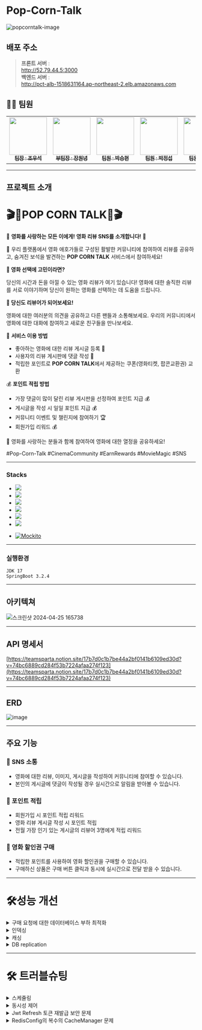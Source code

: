 # Pop-Corn-Talk

![popcorntalk-image](https://github.com/pop-corn-talk/pop-corn-talk/assets/155416976/57bf3205-848a-40ab-bb1a-af3c1f357575)



## 배포 주소


> **프론트 서버** : <br> http://52.79.44.5:3000 <br>
> **백엔드 서버** : <br> http://pct-alb-1518631164.ap-northeast-2.elb.amazonaws.com <br>


## 👩‍💻 팀원

<table>
  <tbody>
    <tr>
      <td align="center"><a href="https://github.com/wooseok50"><img src="https://avatars.githubusercontent.com/u/155416976?v=4" width="100px;" alt=""/><br /><sub><b> 팀장 : 조우석 </b></sub></a><br /></td>
      <td align="center"><a href="https://github.com/Onenyeong"><img src="https://avatars.githubusercontent.com/u/48433827?v=4" width="100px;" alt=""/><br /><sub><b> 부팀장 : 장원녕 </b></sub></a><br /></td>
      <td align="center"><a href="https://github.com/dosalpark"><img src="https://avatars.githubusercontent.com/u/154612223?v=4" width="100px;" alt=""/><br /><sub><b> 팀원 : 박승현 </b></sub></a><br /></td>
      <td align="center"><a href="https://github.com/parkjungsub"><img src="https://avatars.githubusercontent.com/u/108345184?v=4" width="100px;" alt=""/><br /><sub><b> 팀원 : 박정섭 </b></sub></a><br /></td>
      <td align="center"><a href="https://github.com/harrisbang2"><img src="https://avatars.githubusercontent.com/u/84154173?v=4" width="100px;" alt=""/><br /><sub><b> 팀원 : 방세훈 </b></sub></a><br /></td>
    </tr>
  </tbody>
</table>


---
## 프로젝트 소개

# 🎬🍿**POP CORN TALK**🍿🎬

🌟 **영화를 사랑하는 모든 이에게!** **영화 리뷰 SNS를 소개합니다!** 🌟

🎥 우리 플랫폼에서 영화 애호가들로 구성된 활발한 커뮤니티에 참여하여 리뷰를 공유하고, 숨겨진 보석을 발견하는 **POP CORN TALK** 서비스에서 참여하세요!

**🔎 영화 선택에 고민이라면?**

당신의 시간과 돈을 아낄 수 있는 영화 리뷰가 여기 있습니다! 영화에 대한 솔직한 리뷰를 서로 이야기하며 당신이 원하는 영화를 선택하는 데 도움을 드립니다.

**📝 당신도 리뷰어가 되어보세요!**

영화에 대한 여러분의 의견을 공유하고 다른 팬들과 소통해보세요. 우리의 커뮤니티에서 영화에 대한 대화에 참여하고 새로운 친구들을 만나보세요.

🌟 **서비스 이용 방법**

- 좋아하는 영화에 대한 리뷰 게시글 등록 📝
- 사용자의 리뷰 게시판에 댓글 작성 💬
- 적립한 포인트로 **POP CORN TALK**에서 제공하는 쿠폰(영화티켓, 팝콘교환권) 교환

💰 **포인트 적립 방법**

- 가장 댓글이 많이 달린 리뷰 게시판을 선정하여 포인트 지급 💰
- 게시글을 작성 시 일일 포인트 지급 💰
- 커뮤니티 이벤트 및 챌린지에 참여하기 🏆
- 회원가입 리워드 💰

🌟 영화를 사랑하는 분들과 함께 참여하여 영화에 대한 열정을 공유하세요! 

#Pop-Corn-Talk #CinemaCommunity #EarnRewards #MovieMagic #SNS

---
### Stacks 

* <img  src="https://img.shields.io/badge/git-F05032?style=for-the-badge&logo=git&logoColor=white">
* <img  src="https://img.shields.io/badge/github-181717?style=for-the-badge&logo=github&logoColor=white">
* <img src="https://img.shields.io/badge/java-007396?style=for-the-badge&logo=java&logoColor=white">
* <img src="https://img.shields.io/badge/spring-6DB33F?style=for-the-badge&logo=spring&logoColor=white">
* <img src="https://img.shields.io/badge/springboot-6DB33F?style=for-the-badge&logo=springboot&logoColor=white">
* <img src="https://img.shields.io/badge/gradle-02303A?style=for-the-badge&logo=gradle&logoColor=white">
- [![Mockito](https://img.shields.io/badge/Mockito-blue?style=for-the-badge&logo=mockito)](https://site.mockito.org/)



---
### 실행환경
```
JDK 17
SpringBoot 3.2.4
```

---
## 아키텍쳐
![스크린샷 2024-04-25 165738](https://github.com/pop-corn-talk/pop-corn-talk/assets/155416976/459b45b4-a325-4e00-be4d-87af7ba46b48)



---
## API 명세서
[https://teamsparta.notion.site/17b7d0c1b7be44a2bf0141b6109ed30d?v=74bc6889cd284f53b7224afaa274f123](https://teamsparta.notion.site/17b7d0c1b7be44a2bf0141b6109ed30d?v=74bc6889cd284f53b7224afaa274f123)


---
## ERD
![image](https://github.com/pop-corn-talk/pop-corn-talk/assets/154612223/b60ca6d4-910c-4de8-8adb-397a7233bde9)



---
## 주요 기능 

### 🍿 SNS 소통 
- 영화에 대한 리뷰, 이미지, 게시글을 작성하여  커뮤니티에 참여할 수 있습니다.
- 본인의 게시글에 댓글이 작성될 경우 실시간으로 알림을 받아볼 수 있습니다.

### 🍿 포인트 적립
- 회원가입 시 포인트 적립 리워드
- 영화 리뷰 게시글 작성 시 포인트 적립
- 전월 가장 인기 있는 게시글의 리뷰어 3명에게 적립 리워드

### 🍿 영화 할인권 구매
- 적립한 포인트를 사용하여 영화 할인권을 구매할 수 있습니다.
- 구매하신 상품은 구매 버튼 클릭과 동시에 실시간으로 전달 받을 수 있습니다.

---
# 🛠성능 개선

<details>
<summary>구매 요청에 대한 데이터베이스 부하 최적화</summary>
<div markdown="1">       

- 재고 관리를 위한 Redis 적용
    - 인메모리 데이터 구조 저장소인 Redis를 활용하여 제품 수량을 관리
    - 구매 요청이 있을 때마다 데이터베이스를 즉시 업데이트하지 않고, Redis에서 상품 재고를 관리하여 상품의 수량 감소
    - Redis의 제품 수량이 0에 도달하여 제품이 품절되었음을 나타내는 경우에만 데이터베이스에 쓰는 메커니즘 구현
    
    상품을 DB에 등록하는 과정에서 **hashOperations.put**() 메서드로 redis의 해시 맵에 데이터 추가
    
    ```java
    @Override
    @Transactional
    public void createProduct(ProductCreateRequestDto productCreateRequestDto,
        Long userId) {
        userService.validateAdminUser(userId);
        Product product = Product.createOf(productCreateRequestDto);
        Product saveProduct = productRepository.save(product);
    
        hashOperations.put(HASH_KEY, String.valueOf(saveProduct.getId()),
            String.valueOf(saveProduct.getAmount()));
    }
    ```
    
    ![image](https://github.com/pop-corn-talk/pop-corn-talk/assets/154612223/d0becc3b-5029-48b7-84a4-7847dd5a2e8a)

    
    Redis에 상품 id 와 상품 수량을 등록
    
    구매 요청이 들어오면 아래 메서드가 수행되어, redis의 상품 수량 차감
    
    이후 redis의 상품 수량이 0이 되면 데이터를 삭제하고, 연동된 DB의 상품 수량을 초기화 후 판매완료 상태로 업데이트
    
    ```java
    // 상품 수량 차감 메서드
    private void deductProductAmount(Product product) {
    
      if (!hashOperations.hasKey(HASH_KEY, String.valueOf(product.getId()))) {
          throw new IllegalArgumentException("재고가 소진되었습니다.");
      }
    
      long incrementCount = hashOperations.increment(HASH_KEY,
          String.valueOf(product.getId()), -1);
    
      if (incrementCount == 0) {
          hashOperations.delete(HASH_KEY, String.valueOf(product.getId()));
          product.updateAmount(0);
          product.softDelete();
      }
    }
    ```
    
    Redis에서 상품 재고를 관리하기 때문에 기존 데이터베이스 보다 처리 속도가 빠르고, 데이터베이스 쓰기를 연기함으로써 데이터베이스 트랜잭션 수를 최소화하여 데이터베이스 서버의 부담 완화
  
</div>
</details>

<details>
<summary>인덱싱</summary>
<div markdown="1">       

- 검색기능 중 비중이 높은 게시물 이름으로 조회 할 때의 속도개선 필요성

**-> 인덱스를 이용한 쿼리 최적화**

- [Test]
    - **[테스트 조건]**
        - **100명의 사용자가 1초에 10번 접속**
        - **게시물 100,000 개 등록**
            
            ![image](https://github.com/pop-corn-talk/pop-corn-talk/assets/154612223/83e1f9bb-4949-4c8f-8093-b5a083332daf)

            ![image](https://github.com/pop-corn-talk/pop-corn-talk/assets/154612223/dfb6e7e7-6cf2-499f-8017-42fce9ff4e61)
            
            ![image](https://github.com/pop-corn-talk/pop-corn-talk/assets/154612223/f52d9ba4-bd42-482e-a6a9-b326633e8553)

            
        - 적용 전 -> Post_createdAt 적용 후 :  33.2/s => 259.1/s   **7.8 배 TPS 향상**

</div>
</details>

<details>
<summary>캐싱</summary>
<div markdown="1">       


- 필수적으로 수행되거나, 이용자의 접근이 많아서 DB에 잦은 조회가 발생

**-> Redis Cache 적용**

- [Test]
    - **[테스트 조건]**
    - **100명의 사용자가 1초에 10번 접속하는 상황**
        
        ![image](https://github.com/pop-corn-talk/pop-corn-talk/assets/154612223/14ba75a0-c60c-4192-ba8e-99fd6d88ad81)
        
        ![image](https://github.com/pop-corn-talk/pop-corn-talk/assets/154612223/418a3dcb-5b1f-44c7-801a-f059a97a5c94)

        
    - **DB에 조회 쿼리 최초 1회 발생,**  **DB 부하↓**
    - **캐시에 등록되기 때문에 TPS는 큰 의미 X**
    
    - **그라파나 적용으로 System Cpu 사용량 측정**
    
        ![image](https://github.com/pop-corn-talk/pop-corn-talk/assets/154612223/4f5cde97-9de6-4621-a319-2469f659ab86)
    
    - 적용 전: System CPU 사용량 0.291
    - 적용 후: System CPU 사용량 0.236
    
          19.1% 의 리소스 절약
  
</div>
</details>
 
<details>
<summary>DB replication</summary>
<div markdown="1">       

- 웹사이트의 읽기와 쓰기 비중은 읽기 비중이 높음
- 따라서 복잡한 로직이 다수 수행될 경우 뒤의 읽기, 쓰기 작업의 처리속도 지연 발생

**-> DB Replication 적용**

- [Test]
    
    **[테스트 조건]**
    
    - 100명의 사용자가 1초에 10번 접속하는 상황
    - Get요청은 100,000건의 데이터 중 10개의 특정한 데이터를 조회
    
    ![image](https://github.com/pop-corn-talk/pop-corn-talk/assets/154612223/37f207e6-cf8d-4f02-ae55-41b6934e7dfc)

    ![image](https://github.com/pop-corn-talk/pop-corn-talk/assets/154612223/bb61b80b-a9b7-4d34-9b3a-31f6911b79db)
    
    - 읽기 :  21.8/s => 29.7/s   **36.2% TPS 향상**
    - 쓰기 :  23.0/s => 28.6/s   **24.3% TPS 향상**(post, post2의 평균값으로 계산)
    - 합계 :  63.7/s => 83.3/s   **30.7% TPS 향상**

</div>
</details>

---
# 🛠 트러블슈팅
<details>
<summary>스케쥴링</summary>
<div markdown="1">       

- [문제 상황 & 원인]
    - 특정 조건에 의해 자동으로 포인트를 지급하는 메서드 수행과정
    - @Scheduler 통해 구현한 메서드로 단일 서버 환경에서 정상 동작
    - 하지만 배포 후 멀티 서버 환경에서는 해당 메소드가 서버의 수 만큼 동작하여 리소스 낭비 + 포인트 추가 지급 문제 발생

- [해결 과정]
    - 하나의 서버에서 만 실행되어야 하기에 Spring batch, AWS Lambda를 이용하여 지정된 시간에 스케쥴링을 실행할 수 있다고 판단
    - Spring batch는 스케쥴링 기능은 있지만 대용량 데이터 자동화 처리에서 사용하기 위해 나왔으며, 별도의 서버를 설치 및 구성해야 한다는 점에서 AWS에서 제공하는 서버리스 서비스인 Lambda와 EventBridge를 이용하여 스케쥴링을 구현
        
        ![image](https://github.com/pop-corn-talk/pop-corn-talk/assets/154612223/30d7ad15-7f0c-48e0-acf2-41be167b0652)
        
    - Lambda에 실행 할 Http 메소드를 기재하고 원하는 시간에 EventBridge에서 이벤트를 발생시켜서 Lambda가 실행되도록 설정

</div>
</details>

<details>
<summary>동시성 제어</summary>
<div markdown="1">       

- [문제 상황 1]
    - 상품을 교환하는 로직에서 구매 수량보다 상품의 수량이 적게 차감되는 동시성 문제 발생
    
    [원인]
    
    - 별도의 락이 설정되어 있지 않아서 다수의 이용자가 상품을 구매 할 때 동시에 구매하게 되서 수량이 정상적으로 차감되지 않는 문제
    
    [해결 과정]
    
    - 싱글쓰레드로 동작하는 Redis의 특성을 이용, hashTable을 통한 상품재고 관리 및 동시성 제어
        
        ![image](https://github.com/pop-corn-talk/pop-corn-talk/assets/154612223/42a933bb-625c-4003-a193-a95c43413045)
        
- [문제 상황 2]
    - 관리자가 상품의 정보를 수정 및 삭제 하는 과정에서 유저의 상품 구매 요청이 성공하는 상황 발생
    
    [해결 과정] 
    
    - Redis의 Redisson 라이브러리를 사용하여 pub/sub 방식의 분산락 구현
    
    ```java
    // DistributedLockAop.java
    @Aspect
    @Component
    @Slf4j(topic = "DistributedLock 설정")
    @AllArgsConstructor
    public class DistributedLockAop {
    
        private final RedissonClient redissonClient;
        private final AopForTransaction aopForTransaction;
    
        @Around("@annotation(com.popcorntalk.global.annotation.DistributedLock)")
        public Object lock(ProceedingJoinPoint joinPoint) throws Throwable {
            MethodSignature signature = (MethodSignature) joinPoint.getSignature();
            Method method = signature.getMethod();
            DistributedLock distributedLock = method.getAnnotation(DistributedLock.class);
    
            String baseKey = distributedLock.lockName();
            String dynamicKey = generateDynamicKey(signature.getParameterNames(), joinPoint.getArgs(),
                distributedLock.identifier());
            String key = baseKey + " : " + dynamicKey;
            RLock lock = redissonClient.getFairLock(key);
    
            log.info("{} - 락 획득 시도", key);
            try {
                boolean lockAcquired = lock.tryLock(distributedLock.waitTime(),
                    distributedLock.leaseTime(), distributedLock.timeUnit());
                if (!lockAcquired) {
                    log.info("{} - 락 획득 실패", key);
                    throw new IllegalArgumentException(key + " - RLock 획득 실패");
                }
    
                log.info("{} - 락 획득 성공", key);
                return aopForTransaction.proceed(joinPoint);
            } finally {
                try {
                    if (lock.isHeldByCurrentThread()) {
                        lock.unlock();
                    }
                    log.info("{} - 락 반납", key);
                } catch (IllegalMonitorStateException e) {
                    log.info(e + baseKey + dynamicKey);
                }
            }
        }
    
    ```
    
    - 상품의 수정, 삭제 , 구매 중 다른 유저가 상품에 접근 할 수 없도록 상품의 ID로 분산락 적용
    - 설정 중 코드의 중복이 발생하여서 커스텀 어노테이션 생성하여 코드의 중복 최소화
    
    ```java
    	// ExchangeServiceImpl.java, 상품 구매 로직 메서드
    	@Override
      @DistributedLock(lockName = "product", identifier = "productId", waitTime = 60, leaseTime = 4)
      public void createExchange(Long userId, Long productId) {
    
          Product product = productService.getProduct(productId);
    
          pointService.checkUserPoint(userId, product.getPrice());
    
          productAmount(product);
    
          pointService.deductPointForPurchase(userId, product.getPrice());
    
          Exchange exchange = Exchange.createOf(userId, product.getId(), product.getVoucherImage());
          exchangeRepository.save(exchange);
    
          notificationService.notifyPurchase(userId, ADMIN_EMAIL, product.getVoucherImage());
      }
    ```

</div>
</details>
    
<details>
<summary>Jwt Refresh  토큰 재발급 보안 문제</summary>
<div markdown="1">     
  
- [문제 상황]
    - 토큰을 조작 해서 새로운 토큰을 발급 받을 수 있는 문제
    - 만료된 이전 Access Token을 통해서 토큰을 재발급 받을 수 있음
- [원인]
    - 토큰을 재발급 할 때 유저 가 동일 한지만 검증 함
- [해결 방법]
    - refresh 토큰이 저장되어 있는 cache 에 가장 최근에 발급한 Access 토큰을 포함 시켜서 새로운 토큰 발급 요청 시 로그인 할 때 전달한 Access 토큰 까지 검증
    
    ![image](https://github.com/pop-corn-talk/pop-corn-talk/assets/154612223/839a0817-a569-4b29-97f5-5bfc4e315939)

</div>
</details>

<details>
<summary>RedisConfig의 복수의 CacheManager 문제</summary>
<div markdown="1">       

- [문제 상황]
    - 프로젝트를 실행중 아래의 Exception 발생
    
    ```java
    No CacheResolver specified, and no unique bean of type CacheManager found. 
    Mark one as primary or declare a specific CacheManager to use. excetion
    ```
    
- [원인]
    
    설정이 다른 서비스를 위해 RedisConfig에 추가로 CacheManager를 생성
    다수의 CacheManager가 프로젝트 실행시에 올라와서 발생한 문제
    
    ```java
    // CacheAspectSupport.class
    @Override
    public void afterSingletonsInstantiated() {
    	if (getCacheResolver() == null) {
    		// Lazily initialize cache resolver via default cache manager
    		Assert.state(this.beanFactory != null, "CacheResolver or BeanFactory must be set on cache aspect");
    		try {
    			setCacheManager(this.beanFactory.getBean(CacheManager.class));
    		}
    		catch (NoUniqueBeanDefinitionException ex) {
    			throw new IllegalStateException("No CacheResolver specified, and no unique bean of type " +
    					"CacheManager found. Mark one as primary or declare a specific CacheManager to use.", ex);
    		}
    		catch (NoSuchBeanDefinitionException ex) {
    			throw new IllegalStateException("No CacheResolver specified, and no bean of type CacheManager found. " +
    					"Register a CacheManager bean or remove the @EnableCaching annotation from your configuration.", ex);
    		}
    	}
    	this.initialized = true;
    	}
    ```
    
- [해결 과정]
    - CacheManager중 하나를 Primary로 등록해주어야 하며 하나의 CacheManager에 @Primary 어노테이션 붙혀서 기본 CacheManager 값을 지정하여  조치 완료
    
    ```java
        @Bean(name = "cacheManager")
        @Primary
        public CacheManager cacheManager() {
            RedisCacheManager.RedisCacheManagerBuilder builder =
                RedisCacheManager.RedisCacheManagerBuilder.fromConnectionFactory(
                    redisConnectionFactory());
    
            RedisCacheConfiguration configuration = RedisCacheConfiguration.defaultCacheConfig()
                .serializeValuesWith(
                    RedisSerializationContext.SerializationPair.fromSerializer(
                        new GenericJackson2JsonRedisSerializer())) // Value Serializer 변경
                .disableCachingNullValues()
                .entryTtl(Duration.ofMinutes(10L));
    
            builder.cacheDefaults(configuration);
    
            return builder.build();
        }
    ```
    
</div>
</details> 
